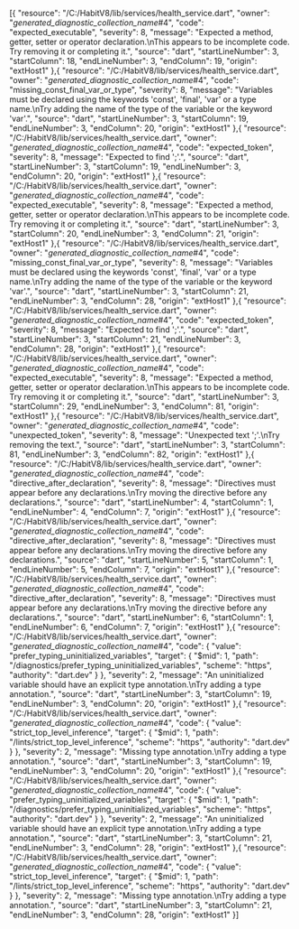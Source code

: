 [{
	"resource": "/C:/HabitV8/lib/services/health_service.dart",
	"owner": "_generated_diagnostic_collection_name_#4",
	"code": "expected_executable",
	"severity": 8,
	"message": "Expected a method, getter, setter or operator declaration.\nThis appears to be incomplete code. Try removing it or completing it.",
	"source": "dart",
	"startLineNumber": 3,
	"startColumn": 18,
	"endLineNumber": 3,
	"endColumn": 19,
	"origin": "extHost1"
},{
	"resource": "/C:/HabitV8/lib/services/health_service.dart",
	"owner": "_generated_diagnostic_collection_name_#4",
	"code": "missing_const_final_var_or_type",
	"severity": 8,
	"message": "Variables must be declared using the keywords 'const', 'final', 'var' or a type name.\nTry adding the name of the type of the variable or the keyword 'var'.",
	"source": "dart",
	"startLineNumber": 3,
	"startColumn": 19,
	"endLineNumber": 3,
	"endColumn": 20,
	"origin": "extHost1"
},{
	"resource": "/C:/HabitV8/lib/services/health_service.dart",
	"owner": "_generated_diagnostic_collection_name_#4",
	"code": "expected_token",
	"severity": 8,
	"message": "Expected to find ';'.",
	"source": "dart",
	"startLineNumber": 3,
	"startColumn": 19,
	"endLineNumber": 3,
	"endColumn": 20,
	"origin": "extHost1"
},{
	"resource": "/C:/HabitV8/lib/services/health_service.dart",
	"owner": "_generated_diagnostic_collection_name_#4",
	"code": "expected_executable",
	"severity": 8,
	"message": "Expected a method, getter, setter or operator declaration.\nThis appears to be incomplete code. Try removing it or completing it.",
	"source": "dart",
	"startLineNumber": 3,
	"startColumn": 20,
	"endLineNumber": 3,
	"endColumn": 21,
	"origin": "extHost1"
},{
	"resource": "/C:/HabitV8/lib/services/health_service.dart",
	"owner": "_generated_diagnostic_collection_name_#4",
	"code": "missing_const_final_var_or_type",
	"severity": 8,
	"message": "Variables must be declared using the keywords 'const', 'final', 'var' or a type name.\nTry adding the name of the type of the variable or the keyword 'var'.",
	"source": "dart",
	"startLineNumber": 3,
	"startColumn": 21,
	"endLineNumber": 3,
	"endColumn": 28,
	"origin": "extHost1"
},{
	"resource": "/C:/HabitV8/lib/services/health_service.dart",
	"owner": "_generated_diagnostic_collection_name_#4",
	"code": "expected_token",
	"severity": 8,
	"message": "Expected to find ';'.",
	"source": "dart",
	"startLineNumber": 3,
	"startColumn": 21,
	"endLineNumber": 3,
	"endColumn": 28,
	"origin": "extHost1"
},{
	"resource": "/C:/HabitV8/lib/services/health_service.dart",
	"owner": "_generated_diagnostic_collection_name_#4",
	"code": "expected_executable",
	"severity": 8,
	"message": "Expected a method, getter, setter or operator declaration.\nThis appears to be incomplete code. Try removing it or completing it.",
	"source": "dart",
	"startLineNumber": 3,
	"startColumn": 29,
	"endLineNumber": 3,
	"endColumn": 81,
	"origin": "extHost1"
},{
	"resource": "/C:/HabitV8/lib/services/health_service.dart",
	"owner": "_generated_diagnostic_collection_name_#4",
	"code": "unexpected_token",
	"severity": 8,
	"message": "Unexpected text ';'.\nTry removing the text.",
	"source": "dart",
	"startLineNumber": 3,
	"startColumn": 81,
	"endLineNumber": 3,
	"endColumn": 82,
	"origin": "extHost1"
},{
	"resource": "/C:/HabitV8/lib/services/health_service.dart",
	"owner": "_generated_diagnostic_collection_name_#4",
	"code": "directive_after_declaration",
	"severity": 8,
	"message": "Directives must appear before any declarations.\nTry moving the directive before any declarations.",
	"source": "dart",
	"startLineNumber": 4,
	"startColumn": 1,
	"endLineNumber": 4,
	"endColumn": 7,
	"origin": "extHost1"
},{
	"resource": "/C:/HabitV8/lib/services/health_service.dart",
	"owner": "_generated_diagnostic_collection_name_#4",
	"code": "directive_after_declaration",
	"severity": 8,
	"message": "Directives must appear before any declarations.\nTry moving the directive before any declarations.",
	"source": "dart",
	"startLineNumber": 5,
	"startColumn": 1,
	"endLineNumber": 5,
	"endColumn": 7,
	"origin": "extHost1"
},{
	"resource": "/C:/HabitV8/lib/services/health_service.dart",
	"owner": "_generated_diagnostic_collection_name_#4",
	"code": "directive_after_declaration",
	"severity": 8,
	"message": "Directives must appear before any declarations.\nTry moving the directive before any declarations.",
	"source": "dart",
	"startLineNumber": 6,
	"startColumn": 1,
	"endLineNumber": 6,
	"endColumn": 7,
	"origin": "extHost1"
},{
	"resource": "/C:/HabitV8/lib/services/health_service.dart",
	"owner": "_generated_diagnostic_collection_name_#4",
	"code": {
		"value": "prefer_typing_uninitialized_variables",
		"target": {
			"$mid": 1,
			"path": "/diagnostics/prefer_typing_uninitialized_variables",
			"scheme": "https",
			"authority": "dart.dev"
		}
	},
	"severity": 2,
	"message": "An uninitialized variable should have an explicit type annotation.\nTry adding a type annotation.",
	"source": "dart",
	"startLineNumber": 3,
	"startColumn": 19,
	"endLineNumber": 3,
	"endColumn": 20,
	"origin": "extHost1"
},{
	"resource": "/C:/HabitV8/lib/services/health_service.dart",
	"owner": "_generated_diagnostic_collection_name_#4",
	"code": {
		"value": "strict_top_level_inference",
		"target": {
			"$mid": 1,
			"path": "/lints/strict_top_level_inference",
			"scheme": "https",
			"authority": "dart.dev"
		}
	},
	"severity": 2,
	"message": "Missing type annotation.\nTry adding a type annotation.",
	"source": "dart",
	"startLineNumber": 3,
	"startColumn": 19,
	"endLineNumber": 3,
	"endColumn": 20,
	"origin": "extHost1"
},{
	"resource": "/C:/HabitV8/lib/services/health_service.dart",
	"owner": "_generated_diagnostic_collection_name_#4",
	"code": {
		"value": "prefer_typing_uninitialized_variables",
		"target": {
			"$mid": 1,
			"path": "/diagnostics/prefer_typing_uninitialized_variables",
			"scheme": "https",
			"authority": "dart.dev"
		}
	},
	"severity": 2,
	"message": "An uninitialized variable should have an explicit type annotation.\nTry adding a type annotation.",
	"source": "dart",
	"startLineNumber": 3,
	"startColumn": 21,
	"endLineNumber": 3,
	"endColumn": 28,
	"origin": "extHost1"
},{
	"resource": "/C:/HabitV8/lib/services/health_service.dart",
	"owner": "_generated_diagnostic_collection_name_#4",
	"code": {
		"value": "strict_top_level_inference",
		"target": {
			"$mid": 1,
			"path": "/lints/strict_top_level_inference",
			"scheme": "https",
			"authority": "dart.dev"
		}
	},
	"severity": 2,
	"message": "Missing type annotation.\nTry adding a type annotation.",
	"source": "dart",
	"startLineNumber": 3,
	"startColumn": 21,
	"endLineNumber": 3,
	"endColumn": 28,
	"origin": "extHost1"
}]